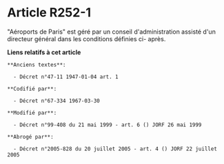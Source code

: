 # Article R252-1

"Aéroports de Paris" est géré par un conseil d'administration assisté d'un directeur général dans les conditions définies ci-
après.

**Liens relatifs à cet article**

	**Anciens textes**:

	  - Décret n°47-11 1947-01-04 art. 1

	**Codifié par**:

	  - Décret n°67-334 1967-03-30

	**Modifié par**:

	  - Décret n°99-408 du 21 mai 1999 - art. 6 () JORF 26 mai 1999

	**Abrogé par**:

	  - Décret n°2005-828 du 20 juillet 2005 - art. 4 () JORF 22 juillet 2005
